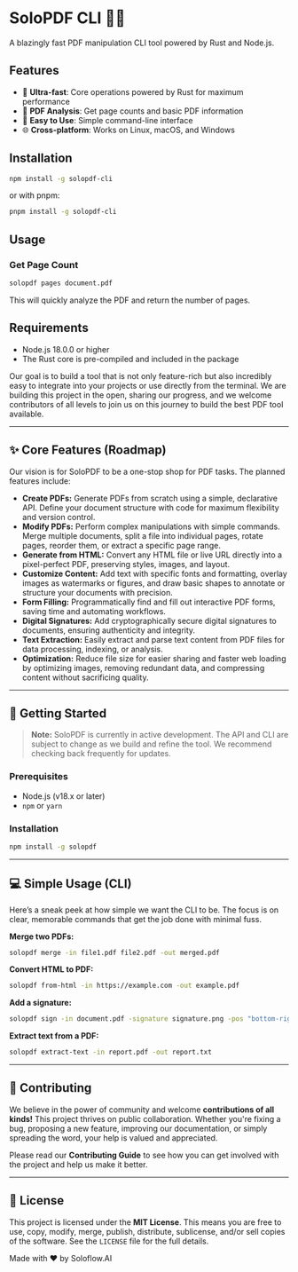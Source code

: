 # SoloPDF CLI 📄✨

A blazingly fast PDF manipulation CLI tool powered by Rust and Node.js.

## Features

- 🚀 **Ultra-fast**: Core operations powered by Rust for maximum performance
- 📄 **PDF Analysis**: Get page counts and basic PDF information  
- 🔧 **Easy to Use**: Simple command-line interface
- 🌐 **Cross-platform**: Works on Linux, macOS, and Windows

## Installation

```bash
npm install -g solopdf-cli
```

or with pnpm:

```bash
pnpm install -g solopdf-cli
```

## Usage

### Get Page Count

```bash
solopdf pages document.pdf
```

This will quickly analyze the PDF and return the number of pages.

## Requirements

- Node.js 18.0.0 or higher
- The Rust core is pre-compiled and included in the package

Our goal is to build a tool that is not only feature-rich but also incredibly easy to integrate into your projects or use directly from the terminal. We are building this project in the open, sharing our progress, and we welcome contributors of all levels to join us on this journey to build the best PDF tool available.

-----

## ✨ Core Features (Roadmap)

Our vision is for SoloPDF to be a one-stop shop for PDF tasks. The planned features include:

  * **Create PDFs:** Generate PDFs from scratch using a simple, declarative API. Define your document structure with code for maximum flexibility and version control.
  * **Modify PDFs:** Perform complex manipulations with simple commands. Merge multiple documents, split a file into individual pages, rotate pages, reorder them, or extract a specific page range.
  * **Generate from HTML:** Convert any HTML file or live URL directly into a pixel-perfect PDF, preserving styles, images, and layout.
  * **Customize Content:** Add text with specific fonts and formatting, overlay images as watermarks or figures, and draw basic shapes to annotate or structure your documents with precision.
  * **Form Filling:** Programmatically find and fill out interactive PDF forms, saving time and automating workflows.
  * **Digital Signatures:** Add cryptographically secure digital signatures to documents, ensuring authenticity and integrity.
  * **Text Extraction:** Easily extract and parse text content from PDF files for data processing, indexing, or analysis.
  * **Optimization:** Reduce file size for easier sharing and faster web loading by optimizing images, removing redundant data, and compressing content without sacrificing quality.

-----

## 🚀 Getting Started

> **Note:** SoloPDF is currently in active development. The API and CLI are subject to change as we build and refine the tool. We recommend checking back frequently for updates.

### Prerequisites

  * Node.js (v18.x or later)
  * `npm` or `yarn`

### Installation

```bash
npm install -g solopdf
```

-----

## 💻 Simple Usage (CLI)

Here’s a sneak peek at how simple we want the CLI to be. The focus is on clear, memorable commands that get the job done with minimal fuss.

**Merge two PDFs:**

```bash
solopdf merge -in file1.pdf file2.pdf -out merged.pdf
```

**Convert HTML to PDF:**

```bash
solopdf from-html -in https://example.com -out example.pdf
```

**Add a signature:**

```bash
solopdf sign -in document.pdf -signature signature.png -pos "bottom-right" -out signed.pdf
```

**Extract text from a PDF:**

```bash
solopdf extract-text -in report.pdf -out report.txt
```

-----

## 🤝 Contributing

We believe in the power of community and welcome **contributions of all kinds\!** This project thrives on public collaboration. Whether you're fixing a bug, proposing a new feature, improving our documentation, or simply spreading the word, your help is valued and appreciated.

Please read our **Contributing Guide** to see how you can get involved with the project and help us make it better.

-----

## 📜 License

This project is licensed under the **MIT License**. This means you are free to use, copy, modify, merge, publish, distribute, sublicense, and/or sell copies of the software. See the `LICENSE` file for the full details.

Made with ❤️ by Soloflow.AI
